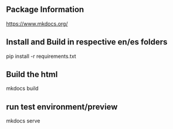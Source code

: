 ## Package Information

https://www.mkdocs.org/

## Install and Build in respective en/es folders
pip install -r requirements.txt
## Build the html
mkdocs build
## run test environment/preview
mkdocs serve
